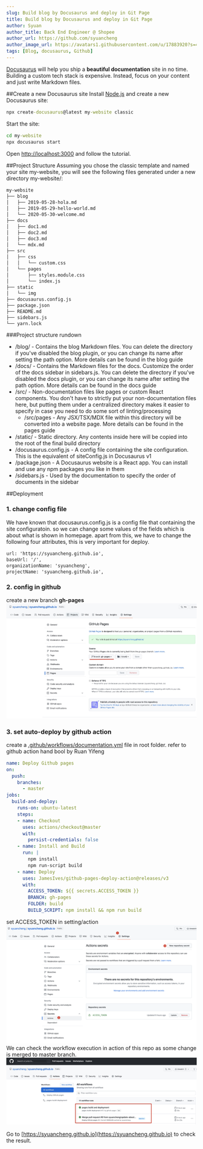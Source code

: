 ```yaml
---
slug: Build blog by Docusaurus and deploy in Git Page
title: Build blog by Docusaurus and deploy in Git Page
author: Syuan
author_title: Back End Engineer @ Shopee
author_url: https://github.com/syuancheng
author_image_url: https://avatars1.githubusercontent.com/u/17883920?s=460&v=4
tags: [Blog, docusaurus, Github]
---
```


[Docusaurus](https://docusaurus.io/docs) will help you ship a **beautiful documentation** site in no time.
Building a custom tech stack is expensive. Instead, focus on your content and just write Markdown files.

##Create a new Docusaurus site
Install [Node.js](https://nodejs.org/en/download/) and create a new Docusaurus site:
```cmd
npx create-docusaurus@latest my-website classic
```
Start the site:
```cmd
cd my-website
npx docusaurus start
```
Open [http://localhost:3000](http://localhost:3000/) and follow the tutorial.

##Project Structure
Assuming you chose the classic template and named your site my-website, you will see the following files generated under a new directory my-website/:
```bigquery
my-website
├── blog
│   ├── 2019-05-28-hola.md
│   ├── 2019-05-29-hello-world.md
│   └── 2020-05-30-welcome.md
├── docs
│   ├── doc1.md
│   ├── doc2.md
│   ├── doc3.md
│   └── mdx.md
├── src
│   ├── css
│   │   └── custom.css
│   └── pages
│       ├── styles.module.css
│       └── index.js
├── static
│   └── img
├── docusaurus.config.js
├── package.json
├── README.md
├── sidebars.js
└── yarn.lock
```
###Project structure rundown

- /blog/ - Contains the blog Markdown files. You can delete the directory if you've disabled the blog plugin, or you can change its name after setting the path option. More details can be found in the blog guide
- /docs/ - Contains the Markdown files for the docs. Customize the order of the docs sidebar in sidebars.js. You can delete the directory if you've disabled the docs plugin, or you can change its name after setting the path option. More details can be found in the docs guide
- /src/ - Non-documentation files like pages or custom React components. You don't have to strictly put your non-documentation files here, but putting them under a centralized directory makes it easier to specify in case you need to do some sort of linting/processing
   - /src/pages - Any JSX/TSX/MDX file within this directory will be converted into a website page. More details can be found in the pages guide
- /static/ - Static directory. Any contents inside here will be copied into the root of the final build directory 
- /docusaurus.config.js - A config file containing the site configuration. This is the equivalent of siteConfig.js in Docusaurus v1
- /package.json - A Docusaurus website is a React app. You can install and use any npm packages you like in them
- /sidebars.js - Used by the documentation to specify the order of documents in the sidebar


##Deployment
### 1. change config file
We have known that docusaurus.config.js is a config file that containing the site configuratoin. so we can change some values of the fields which is about what is shown in homepage. apart from this, we have to change the following four attributes, this is very important for deploy.
```text
url: 'https://syuancheng.github.io',
baseUrl: '/',
organizationName: 'syuancheng',
projectName: 'syuancheng.github.io',
```

### 2. config in github
create a new branch **gh-pages**
![image](../static/resource/blog1_1.png)

### 3. set auto-deploy by github action
create a [.github/workflows/documentation.yml](https://github.com/yingwinwin/yingwinwin.github.io/blob/master/.github/workflows/documentation.yml) file in root folder. refer to github action hand bool by Ruan Yifeng
```yaml
name: Deploy Github pages
on:
  push:
    branches:
      - master
jobs:
  build-and-deploy:
    runs-on: ubuntu-latest
    steps:
    - name: Checkout
      uses: actions/checkout@master
      with:
        persist-credentials: false
    - name: Install and Build
      run: |
        npm install
        npm run-script build
    - name: Deploy
      uses: JamesIves/github-pages-deploy-action@releases/v3
      with:
        ACCESS_TOKEN: ${{ secrets.ACCESS_TOKEN }}
        BRANCH: gh-pages
        FOLDER: build
        BUILD_SCRIPT: npm install && npm run build
```

set ACCESS_TOKEN in setting/action
![image](../static/resource/blog1_2.png)
We can check the workflow execution in action of this repo as some change is merged to master branch.
![image](../static/resource/blog1_3.png)


Go to [https://syuancheng.github.io](https://syuancheng.github.io) to check the result.
